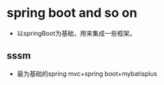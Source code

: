 # spring boot and so on 
*   以springBoot为基础，用来集成一些框架。
##  sssm
*   最为基础的spring mvc+spring boot+mybatisplus


